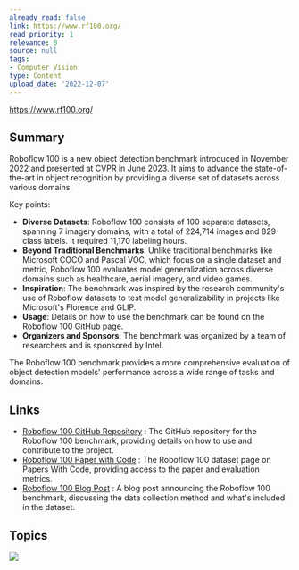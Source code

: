 ```yaml
---
already_read: false
link: https://www.rf100.org/
read_priority: 1
relevance: 0
source: null
tags:
- Computer_Vision
type: Content
upload_date: '2022-12-07'
---
```


https://www.rf100.org/
## Summary

Roboflow 100 is a new object detection benchmark introduced in November 2022 and presented at CVPR in June 2023. It aims to advance the state-of-the-art in object recognition by providing a diverse set of datasets across various domains.

Key points:

- **Diverse Datasets**: Roboflow 100 consists of 100 separate datasets, spanning 7 imagery domains, with a total of 224,714 images and 829 class labels. It required 11,170 labeling hours.
- **Beyond Traditional Benchmarks**: Unlike traditional benchmarks like Microsoft COCO and Pascal VOC, which focus on a single dataset and metric, Roboflow 100 evaluates model generalization across diverse domains such as healthcare, aerial imagery, and video games.
- **Inspiration**: The benchmark was inspired by the research community's use of Roboflow datasets to test model generalizability in projects like Microsoft's Florence and GLIP.
- **Usage**: Details on how to use the benchmark can be found on the Roboflow 100 GitHub page.
- **Organizers and Sponsors**: The benchmark was organized by a team of researchers and is sponsored by Intel.

The Roboflow 100 benchmark provides a more comprehensive evaluation of object detection models' performance across a wide range of tasks and domains.
## Links

- [Roboflow 100 GitHub Repository](https://github.com/roboflow/roboflow-100-benchmark) : The GitHub repository for the Roboflow 100 benchmark, providing details on how to use and contribute to the project.
- [Roboflow 100 Paper with Code](https://paperswithcode.com/dataset/rf100) : The Roboflow 100 dataset page on Papers With Code, providing access to the paper and evaluation metrics.
- [Roboflow 100 Blog Post](https://blog.roboflow.com/roboflow-100/) : A blog post announcing the Roboflow 100 benchmark, discussing the data collection method and what's included in the dataset.

## Topics

![](topics/Dataset/Roboflow%20100)